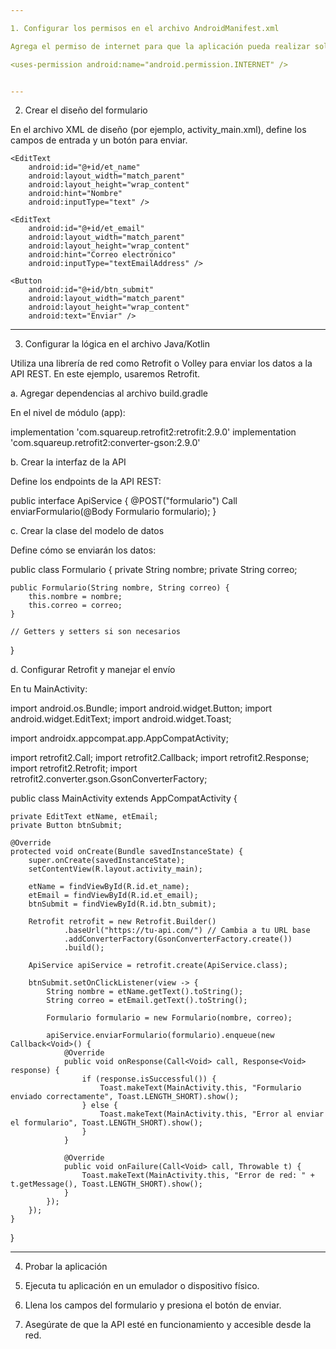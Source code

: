 ```yaml
---

1. Configurar los permisos en el archivo AndroidManifest.xml

Agrega el permiso de internet para que la aplicación pueda realizar solicitudes de red.

<uses-permission android:name="android.permission.INTERNET" />


---
```


2. Crear el diseño del formulario

En el archivo XML de diseño (por ejemplo, activity_main.xml), define los campos de entrada y un botón para enviar.

<LinearLayout
    xmlns:android="http://schemas.android.com/apk/res/android"
    android:layout_width="match_parent"
    android:layout_height="match_parent"
    android:orientation="vertical"
    android:padding="16dp">

    <EditText
        android:id="@+id/et_name"
        android:layout_width="match_parent"
        android:layout_height="wrap_content"
        android:hint="Nombre"
        android:inputType="text" />

    <EditText
        android:id="@+id/et_email"
        android:layout_width="match_parent"
        android:layout_height="wrap_content"
        android:hint="Correo electrónico"
        android:inputType="textEmailAddress" />

    <Button
        android:id="@+id/btn_submit"
        android:layout_width="match_parent"
        android:layout_height="wrap_content"
        android:text="Enviar" />
</LinearLayout>


---

3. Configurar la lógica en el archivo Java/Kotlin

Utiliza una librería de red como Retrofit o Volley para enviar los datos a la API REST. En este ejemplo, usaremos Retrofit.

a. Agregar dependencias al archivo build.gradle

En el nivel de módulo (app):

implementation 'com.squareup.retrofit2:retrofit:2.9.0'
implementation 'com.squareup.retrofit2:converter-gson:2.9.0'

b. Crear la interfaz de la API

Define los endpoints de la API REST:

public interface ApiService {
    @POST("formulario")
    Call<Void> enviarFormulario(@Body Formulario formulario);
}

c. Crear la clase del modelo de datos

Define cómo se enviarán los datos:

public class Formulario {
    private String nombre;
    private String correo;

    public Formulario(String nombre, String correo) {
        this.nombre = nombre;
        this.correo = correo;
    }

    // Getters y setters si son necesarios
}

d. Configurar Retrofit y manejar el envío

En tu MainActivity:

import android.os.Bundle;
import android.widget.Button;
import android.widget.EditText;
import android.widget.Toast;

import androidx.appcompat.app.AppCompatActivity;

import retrofit2.Call;
import retrofit2.Callback;
import retrofit2.Response;
import retrofit2.Retrofit;
import retrofit2.converter.gson.GsonConverterFactory;

public class MainActivity extends AppCompatActivity {

    private EditText etName, etEmail;
    private Button btnSubmit;

    @Override
    protected void onCreate(Bundle savedInstanceState) {
        super.onCreate(savedInstanceState);
        setContentView(R.layout.activity_main);

        etName = findViewById(R.id.et_name);
        etEmail = findViewById(R.id.et_email);
        btnSubmit = findViewById(R.id.btn_submit);

        Retrofit retrofit = new Retrofit.Builder()
                .baseUrl("https://tu-api.com/") // Cambia a tu URL base
                .addConverterFactory(GsonConverterFactory.create())
                .build();

        ApiService apiService = retrofit.create(ApiService.class);

        btnSubmit.setOnClickListener(view -> {
            String nombre = etName.getText().toString();
            String correo = etEmail.getText().toString();

            Formulario formulario = new Formulario(nombre, correo);

            apiService.enviarFormulario(formulario).enqueue(new Callback<Void>() {
                @Override
                public void onResponse(Call<Void> call, Response<Void> response) {
                    if (response.isSuccessful()) {
                        Toast.makeText(MainActivity.this, "Formulario enviado correctamente", Toast.LENGTH_SHORT).show();
                    } else {
                        Toast.makeText(MainActivity.this, "Error al enviar el formulario", Toast.LENGTH_SHORT).show();
                    }
                }

                @Override
                public void onFailure(Call<Void> call, Throwable t) {
                    Toast.makeText(MainActivity.this, "Error de red: " + t.getMessage(), Toast.LENGTH_SHORT).show();
                }
            });
        });
    }
}


---

4. Probar la aplicación

1. Ejecuta tu aplicación en un emulador o dispositivo físico.


2. Llena los campos del formulario y presiona el botón de enviar.


3. Asegúrate de que la API esté en funcionamiento y accesible desde la red.
